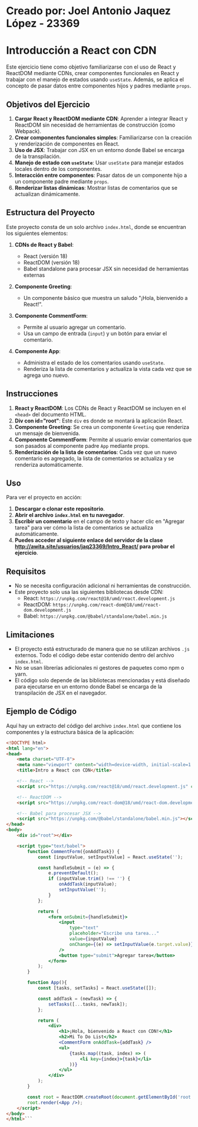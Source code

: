 # Creado por: Joel Antonio Jaquez López - 23369

# Introducción a React con CDN

Este ejercicio tiene como objetivo familiarizarse con el uso de React y ReactDOM mediante CDNs, crear componentes funcionales en React y trabajar con el manejo de estados usando `useState`. Además, se aplica el concepto de pasar datos entre componentes hijos y padres mediante `props`.

## Objetivos del Ejercicio
1. **Cargar React y ReactDOM mediante CDN**: Aprender a integrar React y ReactDOM sin necesidad de herramientas de construcción (como Webpack).
2. **Crear componentes funcionales simples**: Familiarizarse con la creación y renderización de componentes en React.
3. **Uso de JSX**: Trabajar con JSX en un entorno donde Babel se encarga de la transpilación.
4. **Manejo de estado con `useState`**: Usar `useState` para manejar estados locales dentro de los componentes.
5. **Interacción entre componentes**: Pasar datos de un componente hijo a un componente padre mediante `props`.
6. **Renderizar listas dinámicas**: Mostrar listas de comentarios que se actualizan dinámicamente.

## Estructura del Proyecto

Este proyecto consta de un solo archivo `index.html`, donde se encuentran los siguientes elementos:

1. **CDNs de React y Babel**: 
   - React (versión 18)
   - ReactDOM (versión 18)
   - Babel standalone para procesar JSX sin necesidad de herramientas externas

2. **Componente Greeting**: 
   - Un componente básico que muestra un saludo "¡Hola, bienvenido a React!".

3. **Componente CommentForm**:
   - Permite al usuario agregar un comentario.
   - Usa un campo de entrada (`input`) y un botón para enviar el comentario.

4. **Componente App**:
   - Administra el estado de los comentarios usando `useState`.
   - Renderiza la lista de comentarios y actualiza la vista cada vez que se agrega uno nuevo.

## Instrucciones

1. **React y ReactDOM**: Los CDNs de React y ReactDOM se incluyen en el `<head>` del documento HTML.
2. **Div con id="root"**: Este `div` es donde se montará la aplicación React.
3. **Componente Greeting**: Se crea un componente `Greeting` que renderiza un mensaje de bienvenida.
4. **Componente CommentForm**: Permite al usuario enviar comentarios que son pasados al componente padre `App` mediante props.
5. **Renderización de la lista de comentarios**: Cada vez que un nuevo comentario es agregado, la lista de comentarios se actualiza y se renderiza automáticamente.

## Uso

Para ver el proyecto en acción:

1. **Descargar o clonar este repositorio**.
2. **Abrir el archivo `index.html` en tu navegador**.
3. **Escribir un comentario** en el campo de texto y hacer clic en "Agregar tarea" para ver cómo la lista de comentarios se actualiza automáticamente.
4. **Puedes acceder al siguiente enlace del servidor de la clase http://awita.site/usuarios/jaq23369/Intro_React/ para probar el ejercicio**.

## Requisitos

- No se necesita configuración adicional ni herramientas de construcción.
- Este proyecto solo usa las siguientes bibliotecas desde CDN:
  - React: `https://unpkg.com/react@18/umd/react.development.js`
  - ReactDOM: `https://unpkg.com/react-dom@18/umd/react-dom.development.js`
  - Babel: `https://unpkg.com/@babel/standalone/babel.min.js`

## Limitaciones

- El proyecto está estructurado de manera que no se utilizan archivos `.js` externos. Todo el código debe estar contenido dentro del archivo `index.html`.
- No se usan librerías adicionales ni gestores de paquetes como npm o yarn.
- El código solo depende de las bibliotecas mencionadas y está diseñado para ejecutarse en un entorno donde Babel se encarga de la transpilación de JSX en el navegador.

## Ejemplo de Código

Aquí hay un extracto del código del archivo `index.html` que contiene los componentes y la estructura básica de la aplicación:

```html
<!DOCTYPE html>
<html lang="en">
<head>
    <meta charset="UTF-8">
    <meta name="viewport" content="width=device-width, initial-scale=1.0">
    <title>Intro a React con CDN</title>

    <!-- React -->
    <script src="https://unpkg.com/react@18/umd/react.development.js" crossorigin></script>

    <!-- ReactDOM -->
    <script src="https://unpkg.com/react-dom@18/umd/react-dom.development.js" crossorigin></script>

    <!-- Babel para procesar JSX -->
    <script src="https://unpkg.com/@babel/standalone/babel.min.js"></script>
</head>
<body>
    <div id="root"></div>

    <script type="text/babel">
        function CommentForm({onAddTask}) {
            const [inputValue, setInputValue] = React.useState('');

            const handleSubmit = (e) => {
                e.preventDefault();
                if (inputValue.trim() !== '') {
                    onAddTask(inputValue);
                    setInputValue('');
                }
            };

            return (
                <form onSubmit={handleSubmit}>
                    <input
                        type="text"
                        placeholder="Escribe una tarea..."
                        value={inputValue}
                        onChange={(e) => setInputValue(e.target.value)}
                    />
                    <button type="submit">Agregar tarea</button>
                </form>
            );
        }

        function App(){
            const [tasks, setTasks] = React.useState([]);

            const addTask = (newTask) => {
                setTasks([...tasks, newTask]);
            };

            return (
                <div>
                    <h1>¡Hola, bienvenido a React con CDN!</h1>
                    <h2>Mi To Do List</h2>
                    <CommentForm onAddTask={addTask} />
                    <ul>
                        {tasks.map((task, index) => (
                            <li key={index}>{task}</li>
                        ))}
                    </ul>
                </div>
            );
        }

        const root = ReactDOM.createRoot(document.getElementById('root'));
        root.render(<App />);
    </script>
</body>
</html>```



